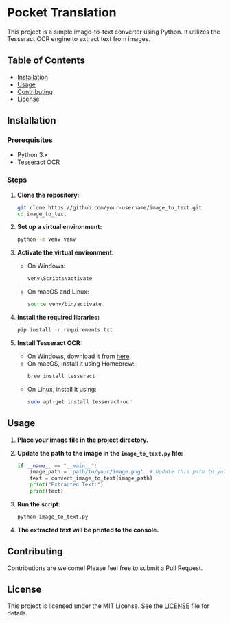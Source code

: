 # Pocket Translation

This project is a simple image-to-text converter using Python. It utilizes the Tesseract OCR engine to extract text from images.

## Table of Contents

- [Installation](#installation)
- [Usage](#usage)
- [Contributing](#contributing)
- [License](#license)

## Installation

### Prerequisites

- Python 3.x
- Tesseract OCR

### Steps

1. **Clone the repository:**
    ```bash
    git clone https://github.com/your-username/image_to_text.git
    cd image_to_text
    ```

2. **Set up a virtual environment:**
    ```bash
    python -m venv venv
    ```

3. **Activate the virtual environment:**
    - On Windows:
      ```bash
      venv\Scripts\activate
      ```
    - On macOS and Linux:
      ```bash
      source venv/bin/activate
      ```

4. **Install the required libraries:**
    ```bash
    pip install -r requirements.txt
    ```

5. **Install Tesseract OCR:**
    - On Windows, download it from [here](https://github.com/UB-Mannheim/tesseract/wiki).
    - On macOS, install it using Homebrew:
      ```bash
      brew install tesseract
      ```
    - On Linux, install it using:
      ```bash
      sudo apt-get install tesseract-ocr
      ```

## Usage

1. **Place your image file in the project directory.**

2. **Update the path to the image in the `image_to_text.py` file:**
    ```python
    if __name__ == "__main__":
        image_path = 'path/to/your/image.png'  # Update this path to your image file
        text = convert_image_to_text(image_path)
        print("Extracted Text:")
        print(text)
    ```

3. **Run the script:**
    ```bash
    python image_to_text.py
    ```

4. **The extracted text will be printed to the console.**

## Contributing

Contributions are welcome! Please feel free to submit a Pull Request.

## License

This project is licensed under the MIT License. See the [LICENSE](LICENSE) file for details.